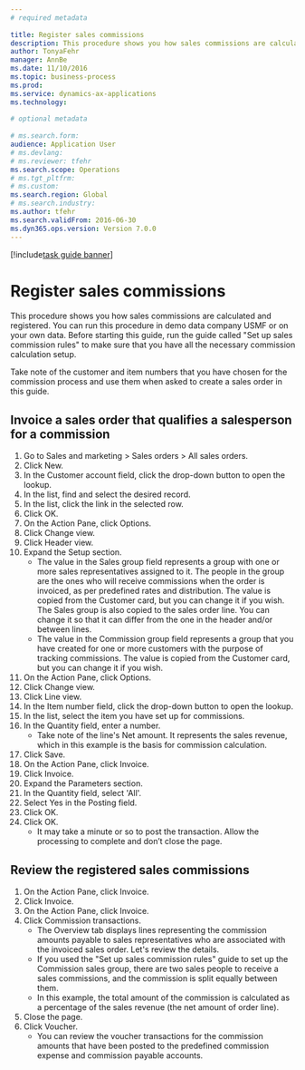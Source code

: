 ```yaml
--- 
# required metadata 
 
title: Register sales commissions
description: This procedure shows you how sales commissions are calculated and registered. 
author: TonyaFehr 
manager: AnnBe 
ms.date: 11/10/2016
ms.topic: business-process 
ms.prod:  
ms.service: dynamics-ax-applications 
ms.technology:  
 
# optional metadata 
 
# ms.search.form:   
audience: Application User 
# ms.devlang:  
# ms.reviewer: tfehr 
ms.search.scope: Operations 
# ms.tgt_pltfrm:  
# ms.custom:  
ms.search.region: Global
# ms.search.industry: 
ms.author: tfehr 
ms.search.validFrom: 2016-06-30 
ms.dyn365.ops.version: Version 7.0.0 
---
```


[!include[task guide banner](.../includes/task-guide-banner.md)]

# Register sales commissions

This procedure shows you how sales commissions are calculated and registered. You can run this procedure in demo data company USMF or on your own data. Before starting this guide, run the guide called "Set up sales commission rules" to make sure that you have all the necessary commission calculation setup.
Take note of the customer and item numbers that you have chosen for the commission process and use them when asked to create a sales order in this guide.


## Invoice a sales order that qualifies a salesperson for a commission
1. Go to Sales and marketing > Sales orders > All sales orders.
2. Click New.
3. In the Customer account field, click the drop-down button to open the lookup.
4. In the list, find and select the desired record.
5. In the list, click the link in the selected row.
6. Click OK.
7. On the Action Pane, click Options.
8. Click Change view.
9. Click Header view.
10. Expand the Setup section.
    * The value in the Sales group field represents a group with one or more sales representatives assigned to it. The people in the group are the ones who will receive commissions when the order is invoiced, as per predefined rates and distribution.   The value is copied from the Customer card, but you can change it if you wish.  The Sales group is also copied to the sales order line. You can change it so that it can differ from the one in the header and/or between lines.  
    * The value in the Commission group field represents a group that you have created for one or more customers with the purpose of tracking commissions.   The value is copied from the Customer card, but you can change it if you wish.   
11. On the Action Pane, click Options.
12. Click Change view.
13. Click Line view.
14. In the Item number field, click the drop-down button to open the lookup.
15. In the list, select the item you have set up for commissions. 
16. In the Quantity field, enter a number.
    * Take note of the line's Net amount. It represents the sales revenue, which in this example is the basis for commission calculation.  
17. Click Save.
18. On the Action Pane, click Invoice.
19. Click Invoice.
20. Expand the Parameters section.
21. In the Quantity field, select 'All'.
22. Select Yes in the Posting field.
23. Click OK.
24. Click OK.
    * It may take a minute or so to post the transaction. Allow the processing to complete and don’t close the page.  

## Review the registered sales commissions
1. On the Action Pane, click Invoice.
2. Click Invoice.
3. On the Action Pane, click Invoice.
4. Click Commission transactions.
    * The Overview tab displays lines representing the commission amounts payable to sales representatives who are associated with the invoiced sales order. Let's review the details.     
    * If you used the "Set up sales commission rules" guide to set up the Commission sales group, there are two sales people to receive a sales commissions, and the commission is split equally between them.  
    * In this example, the total amount of the commission is calculated as a percentage of the sales revenue (the net amount of order line).   
5. Close the page.
6. Click Voucher.
    * You can review the voucher transactions for the commission amounts that have been posted to the predefined commission expense and commission payable accounts.  

